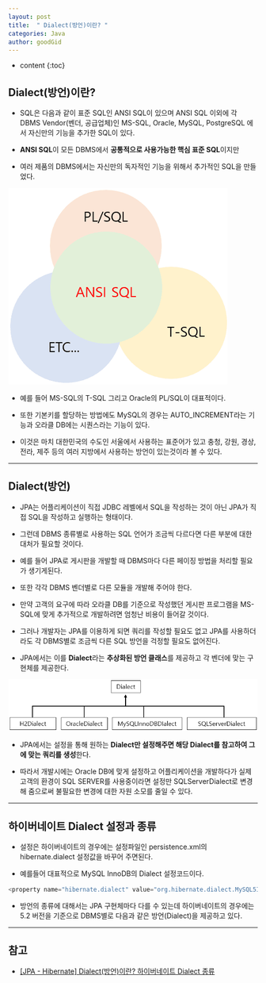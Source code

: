 ```yaml
---
layout: post
title:  " Dialect(방언)이란? "
categories: Java
author: goodGid
---
```

* content
{:toc}

## Dialect(방언)이란? 

* SQL은 다음과 같이 표준 SQL인 ANSI SQL이 있으며 ANSI SQL 이외에 각 DBMS Vendor(벤더, 공급업체)인 MS-SQL, Oracle, MySQL, PostgreSQL 에서 자신만의 기능을 추가한 SQL이 있다.

* **ANSI SQL**이 모든 DBMS에서 **공통적으로 사용가능한 핵심 표준 SQL**이지만 

* 여러 제품의 DBMS에서는 자신만의 독자적인 기능을 위해서 추가적인 SQL을 만들었다.

![](/assets/img/java/what_is_dialect_1.png)

* 예를 들어 MS-SQL의 T-SQL 그리고 Oracle의 PL/SQL이 대표적이다. 

* 또한 기본키를 할당하는 방법에도 MySQL의 경우는 AUTO_INCREMENT라는 기능과 오라클 DB에는 시퀀스라는 기능이 있다. 

* 이것은 마치 대한민국의 수도인 서울에서 사용하는 표준어가 있고 충청, 강원, 경상, 전라, 제주 등의 여러 지방에서 사용하는 방언이 있는것이라 볼 수 있다.










---

## Dialect(방언)

* JPA는 어플리케이션이 직접 JDBC 레벨에서 SQL을 작성하는 것이 아닌 JPA가 직접 SQL을 작성하고 실행하는 형태이다. 

* 그런데 DBMS 종류별로 사용하는 SQL 언어가 조금씩 다르다면 다른 부분에 대한 대처가 필요할 것이다. 

* 예를 들어 JPA로 게시판을 개발할 때 DBMS마다 다른 페이징 방법을 처리할 필요가 생기게된다.

* 또한 각각 DBMS 벤더별로 다른 모듈을 개발해 주어야 한다. 

* 만약 고객의 요구에 따라 오라클 DB를 기준으로 작성했던 게시판 프로그램을 MS-SQL에 맞게 추가적으로 개발하려면 엄청난 비용이 들어갈 것이다.

* 그러나 개발자는 JPA를 이용하게 되면 쿼리를 작성할 필요도 없고 JPA를 사용하더라도 각 DBMS별로 조금씩 다른 SQL 방언을 걱정할 필요도 없어진다.

* JPA에서는 이를 **Dialect**라는 **추상화된 방언 클래스**를 제공하고 각 벤더에 맞는 구현체를 제공한다.

![](/assets/img/java/what_is_dialect_2.png)

* JPA에서는 설정을 통해 원하는 **Dialect만 설정해주면 해당 Dialect를 참고하여 그에 맞는 쿼리를 생성**한다. 

* 따라서 개발시에는 Oracle DB에 맞게 설정하고 어플리케이션을 개발하다가 실제 고객의 환경이 SQL SERVER를 사용중이라면 설정만 SQLServerDialect로 변경해 줌으로써 불필요한 변경에 대한 자원 소모를 줄일 수 있다.

---

## 하이버네이트 Dialect 설정과 종류

* 설정은 하이버네이트의 경우에는 설정파일인 persistence.xml의 hibernate.dialect 설정값을 바꾸어 주면된다. 

* 예를들어 대표적으로 MySQL InnoDB의 Dialect 설정코드이다.

``` java
<property name="hibernate.dialect" value="org.hibernate.dialect.MySQL5InnoDBDialect" />
```

* 방언의 종류에 대해서는 JPA 구현체마다 다를 수 있는데 하이버네이트의 경우에는 5.2 버전을 기준으로 DBMS별로 다음과 같은 방언(Dialect)을 제공하고 있다.




---

## 참고

* [[JPA - Hibernate] Dialect(방언)이란? 하이버네이트 Dialect 종류](https://dololak.tistory.com/465)